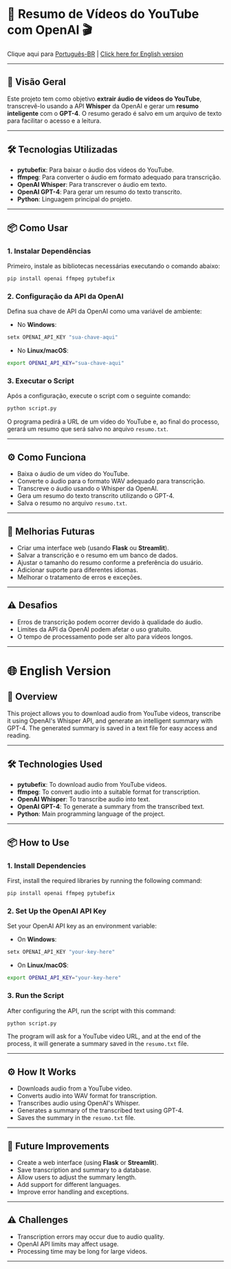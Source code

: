
# 🎥 Resumo de Vídeos do YouTube com OpenAI 🎬

Clique aqui para [Português-BR](#portuguese-version) | [Click here for English version](#english-version)

---

## 🚀 Visão Geral

Este projeto tem como objetivo **extrair áudio de vídeos do YouTube**, transcrevê-lo usando a API **Whisper** da OpenAI e gerar um **resumo inteligente** com o **GPT-4**. O resumo gerado é salvo em um arquivo de texto para facilitar o acesso e a leitura.

---

## 🛠️ Tecnologias Utilizadas

- **pytubefix**: Para baixar o áudio dos vídeos do YouTube.
- **ffmpeg**: Para converter o áudio em formato adequado para transcrição.
- **OpenAI Whisper**: Para transcrever o áudio em texto.
- **OpenAI GPT-4**: Para gerar um resumo do texto transcrito.
- **Python**: Linguagem principal do projeto.

---

## 📦 Como Usar

### 1. Instalar Dependências

Primeiro, instale as bibliotecas necessárias executando o comando abaixo:

```bash
pip install openai ffmpeg pytubefix
```

### 2. Configuração da API da OpenAI

Defina sua chave de API da OpenAI como uma variável de ambiente:

- No **Windows**:

```bash
setx OPENAI_API_KEY "sua-chave-aqui"
```

- No **Linux/macOS**:

```bash
export OPENAI_API_KEY="sua-chave-aqui"
```

### 3. Executar o Script

Após a configuração, execute o script com o seguinte comando:

```bash
python script.py
```

O programa pedirá a URL de um vídeo do YouTube e, ao final do processo, gerará um resumo que será salvo no arquivo `resumo.txt`.

---

## ⚙️ Como Funciona

- Baixa o áudio de um vídeo do YouTube.
- Converte o áudio para o formato WAV adequado para transcrição.
- Transcreve o áudio usando o Whisper da OpenAI.
- Gera um resumo do texto transcrito utilizando o GPT-4.
- Salva o resumo no arquivo `resumo.txt`.

---

## 🔧 Melhorias Futuras

- Criar uma interface web (usando **Flask** ou **Streamlit**).
- Salvar a transcrição e o resumo em um banco de dados.
- Ajustar o tamanho do resumo conforme a preferência do usuário.
- Adicionar suporte para diferentes idiomas.
- Melhorar o tratamento de erros e exceções.

---

## ⚠️ Desafios

- Erros de transcrição podem ocorrer devido à qualidade do áudio.
- Limites da API da OpenAI podem afetar o uso gratuito.
- O tempo de processamento pode ser alto para vídeos longos.

---



# 🌐 English Version

## 🚀 Overview

This project allows you to download audio from YouTube videos, transcribe it using OpenAI's Whisper API, and generate an intelligent summary with GPT-4. The generated summary is saved in a text file for easy access and reading.

---

## 🛠️ Technologies Used

- **pytubefix**: To download audio from YouTube videos.
- **ffmpeg**: To convert audio into a suitable format for transcription.
- **OpenAI Whisper**: To transcribe audio into text.
- **OpenAI GPT-4**: To generate a summary from the transcribed text.
- **Python**: Main programming language of the project.

---

## 📦 How to Use

### 1. Install Dependencies

First, install the required libraries by running the following command:

```bash
pip install openai ffmpeg pytubefix
```

### 2. Set Up the OpenAI API Key

Set your OpenAI API key as an environment variable:

- On **Windows**:

```bash
setx OPENAI_API_KEY "your-key-here"
```

- On **Linux/macOS**:

```bash
export OPENAI_API_KEY="your-key-here"
```

### 3. Run the Script

After configuring the API, run the script with this command:

```bash
python script.py
```

The program will ask for a YouTube video URL, and at the end of the process, it will generate a summary saved in the `resumo.txt` file.

---

## ⚙️ How It Works

- Downloads audio from a YouTube video.
- Converts audio into WAV format for transcription.
- Transcribes audio using OpenAI's Whisper.
- Generates a summary of the transcribed text using GPT-4.
- Saves the summary in the `resumo.txt` file.

---

## 🔧 Future Improvements

- Create a web interface (using **Flask** or **Streamlit**).
- Save transcription and summary to a database.
- Allow users to adjust the summary length.
- Add support for different languages.
- Improve error handling and exceptions.

---

## ⚠️ Challenges

- Transcription errors may occur due to audio quality.
- OpenAI API limits may affect usage.
- Processing time may be long for large videos.

---
